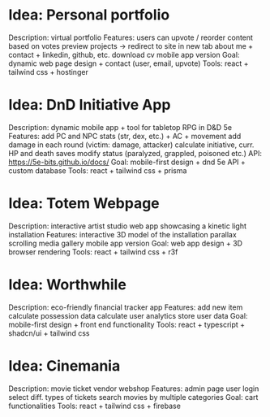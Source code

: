 # Idea: Personal portfolio
Description: virtual portfolio
Features: 
    users can upvote / reorder content based on votes
    preview projects → redirect to site in new tab
    about me + contact + linkedin, github, etc.
    download cv
    mobile app version
Goal: dynamic web page design + contact (user, email, upvote)
Tools: react + tailwind css + hostinger

# Idea: DnD Initiative App
Description: dynamic mobile app + tool for tabletop RPG in D&D 5e
Features: 
    add PC and NPC stats (str, dex, etc.) + AC + movement
    add damage in each round (victim: damage, attacker)
    calculate initiative, curr. HP and death saves
    modify status (paralyzed, grappled, poisoned  etc.) 
        API: https://5e-bits.github.io/docs/
Goal: mobile-first design + dnd 5e API + custom database
Tools: react + tailwind css + prisma

# Idea: Totem Webpage
Description: interactive artist studio web app showcasing a kinetic light installation
Features: 
    interactive 3D model of the installation
    parallax scrolling
    media gallery
    mobile app version
Goal: web app design + 3D browser rendering
Tools: react + tailwind css + r3f

# Idea: Worthwhile
Description: eco-friendly financial tracker app
Features: 
    add new item
    calculate possession data
    calculate user analytics
    store user data
Goal: mobile-first design + front end functionality
Tools: react + typescript + shadcn/ui + tailwind css

# Idea: Cinemania
Description: movie ticket vendor webshop
Features: 
    admin page
    user login
    select diff. types of tickets
    search movies by multiple categories
Goal: cart functionalities
Tools: react + tailwind css + firebase
